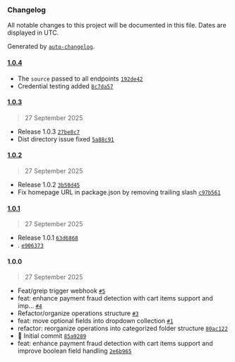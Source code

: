 ### Changelog

All notable changes to this project will be documented in this file. Dates are displayed in UTC.

Generated by [`auto-changelog`](https://github.com/CookPete/auto-changelog).

#### [1.0.4](https://github.com/gre-dev/n8n-nodes-greip/compare/1.0.3...1.0.4)

- The `source` passed to all endpoints [`192de42`](https://github.com/gre-dev/n8n-nodes-greip/commit/192de42c1cff38301b1d6ef87daafc406ed12556)
- Credential testing added [`8c7da57`](https://github.com/gre-dev/n8n-nodes-greip/commit/8c7da578e394ee4983ab0db2de94b16ab4937f70)

#### [1.0.3](https://github.com/gre-dev/n8n-nodes-greip/compare/1.0.2...1.0.3)

> 27 September 2025

- Release 1.0.3 [`27be8c7`](https://github.com/gre-dev/n8n-nodes-greip/commit/27be8c751b2d50157a2bded04a8dbfb34813a54e)
- Dist directory issue fixed [`5a88c91`](https://github.com/gre-dev/n8n-nodes-greip/commit/5a88c91d9cb50494b0e80fb39366758d0ad60058)

#### [1.0.2](https://github.com/gre-dev/n8n-nodes-greip/compare/1.0.1...1.0.2)

> 27 September 2025

- Release 1.0.2 [`3b58d45`](https://github.com/gre-dev/n8n-nodes-greip/commit/3b58d45f295b91beb65872bedc75aeb6a12a6f29)
- Fix homepage URL in package.json by removing trailing slash [`c97b561`](https://github.com/gre-dev/n8n-nodes-greip/commit/c97b561f12d53b8a64e05bc818a1f585385b83aa)

#### [1.0.1](https://github.com/gre-dev/n8n-nodes-greip/compare/1.0.0...1.0.1)

> 27 September 2025

- Release 1.0.1 [`63d6868`](https://github.com/gre-dev/n8n-nodes-greip/commit/63d6868a04897a187b17bac2d372b158ce08c265)
- . [`e906373`](https://github.com/gre-dev/n8n-nodes-greip/commit/e90637385da63a7329a7eaae89b4d7945842d173)

#### 1.0.0

> 27 September 2025

- Feat/greip trigger webhook [`#5`](https://github.com/gre-dev/n8n-nodes-greip/pull/5)
- feat: enhance payment fraud detection with cart items support and imp… [`#4`](https://github.com/gre-dev/n8n-nodes-greip/pull/4)
- Refactor/organize operations structure [`#3`](https://github.com/gre-dev/n8n-nodes-greip/pull/3)
- feat: move optional fields into dropdown collection [`#1`](https://github.com/gre-dev/n8n-nodes-greip/pull/1)
- refactor: reorganize operations into categorized folder structure [`80ac122`](https://github.com/gre-dev/n8n-nodes-greip/commit/80ac122a73a78c5be1b4628447965301cf69dbc5)
- 🎉 Initial commit [`85a9289`](https://github.com/gre-dev/n8n-nodes-greip/commit/85a928975907a902c0733f5dfded04876b59dd55)
- feat: enhance payment fraud detection with cart items support and improve boolean field handling [`2e6b965`](https://github.com/gre-dev/n8n-nodes-greip/commit/2e6b965987b2c63e58e834af4e0f9c8bb035536b)
